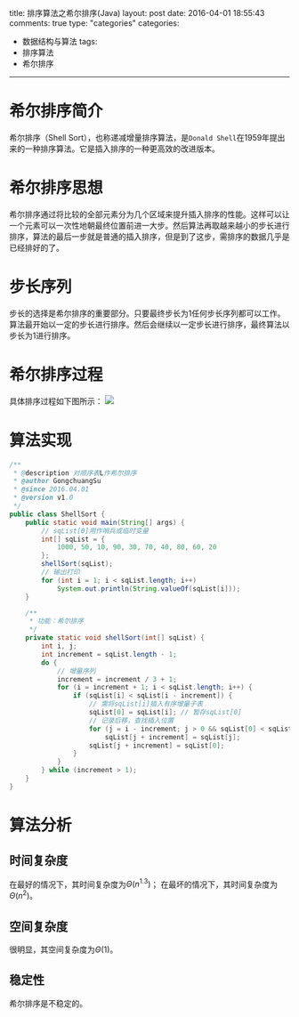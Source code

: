 title: 排序算法之希尔排序(Java)
layout: post
date: 2016-04-01 18:55:43  
comments: true
type: "categories"
categories: 
- 数据结构与算法
tags: 
- 排序算法
- 希尔排序

---
# 希尔排序简介
希尔排序（Shell Sort），也称递减增量排序算法，是`Donald Shell`在1959年提出来的一种排序算法。它是插入排序的一种更高效的改进版本。

<!--more-->

# 希尔排序思想
希尔排序通过将比较的全部元素分为几个区域来提升插入排序的性能。这样可以让一个元素可以一次性地朝最终位置前进一大步。然后算法再取越来越小的步长进行排序，算法的最后一步就是普通的插入排序，但是到了这步，需排序的数据几乎是已经排好的了。

# 步长序列
步长的选择是希尔排序的重要部分。只要最终步长为1任何步长序列都可以工作。算法最开始以一定的步长进行排序。然后会继续以一定步长进行排序，最终算法以步长为1进行排序。

# 希尔排序过程
具体排序过程如下图所示：
![](http://7xsc5j.com1.z0.glb.clouddn.com/%E5%B8%8C%E5%B0%94%E6%8E%92%E5%BA%8F%E6%B5%81%E7%A8%8B%E5%9B%BE.png)

# 算法实现
```java
/**
 * @description 对顺序表L作希尔排序
 * @author GongchuangSu
 * @since 2016.04.01
 * @version v1.0
 */
public class ShellSort {
    public static void main(String[] args) {
        // sqList[0]用作哨兵或临时变量
        int[] sqList = {
            1000, 50, 10, 90, 30, 70, 40, 80, 60, 20
        };
        shellSort(sqList);
        // 输出打印
        for (int i = 1; i < sqList.length; i++)
            System.out.println(String.valueOf(sqList[i]));
    }

    /**
     * 功能：希尔排序
     */
    private static void shellSort(int[] sqList) {
        int i, j;
        int increment = sqList.length - 1;
        do {
        	// 增量序列
            increment = increment / 3 + 1;
            for (i = increment + 1; i < sqList.length; i++) {
                if (sqList[i] < sqList[i - increment]) {
                	// 需将sqList[i]插入有序增量子表
                    sqList[0] = sqList[i]; // 暂存sqList[0]
                    // 记录后移，查找插入位置
                    for (j = i - increment; j > 0 && sqList[0] < sqList[j]; j -= increment)
                        sqList[j + increment] = sqList[j];
                    sqList[j + increment] = sqList[0];
                }
            }
        } while (increment > 1);
    }
}
```

# 算法分析
## 时间复杂度
在最好的情况下，其时间复杂度为$\Theta(n^1.3)$；
在最坏的情况下，其时间复杂度为$\Theta(n^2)$。

## 空间复杂度
很明显，其空间复杂度为$\Theta(1)$。

## 稳定性
希尔排序是不稳定的。
